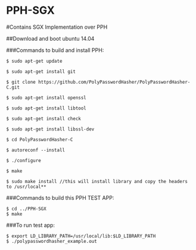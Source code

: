 # PPH-SGX
#Contains SGX Implementation over PPH

##Download and boot ubuntu 14.04

###Commands to build and install PPH:

	$ sudo apt-get update
  
	$ sudo apt-get install git
	
	$ git clone https://github.com/PolyPasswordHasher/PolyPasswordHasher-C.git
	
	$ sudo apt-get install openssl
	
	$ sudo apt-get install libtool
	
	$ sudo apt-get install check
	
	$ sudo apt-get install libssl-dev
	
	$ cd PolyPasswordHasher-C
	
	$ autoreconf --install
	
	$ ./configure
	
	$ make
	
	$ sudo make install //this will install library and copy the headers to /usr/local**


###Commands to build this PPH TEST APP:

	$ cd ../PPH-SGX
	$ make
	
###To run test app:

	$ export LD_LIBRARY_PATH=/usr/local/lib:$LD_LIBRARY_PATH
	$ ./polypasswordhasher_example.out

